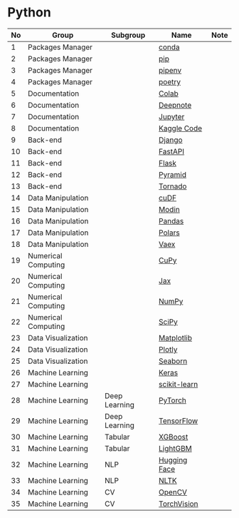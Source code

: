 # Python

| No  | Group               | Subgroup      | Name                                                        | Note |
| --- | ------------------- | ------------- | ----------------------------------------------------------- | ---- |
| 1   | Packages Manager    |               | [conda](https://docs.conda.io/en/latest/)                   |      |
| 2   | Packages Manager    |               | [pip](https://pypi.org/project/pip/)                        |      |
| 3   | Packages Manager    |               | [pipenv](https://pipenv.pypa.io/en/latest/)                 |      |
| 4   | Packages Manager    |               | [poetry](https://python-poetry.org/)                        |      |
| 5   | Documentation       |               | [Colab](https://colab.research.google.com/)                 |      |
| 6   | Documentation       |               | [Deepnote](https://deepnote.com/)                           |      |
| 7   | Documentation       |               | [Jupyter](https://jupyter.org/)                             |      |
| 8   | Documentation       |               | [Kaggle Code](https://www.kaggle.com/code)                  |      |
| 9   | Back-end            |               | [Django](https://www.djangoproject.com/)                    |      |
| 10  | Back-end            |               | [FastAPI](https://fastapi.tiangolo.com/)                    |      |
| 11  | Back-end            |               | [Flask](https://flask.palletsprojects.com/en/stable/)       |      |
| 12  | Back-end            |               | [Pyramid](https://trypyramid.com/)                          |      |
| 13  | Back-end            |               | [Tornado](https://www.tornadoweb.org/en/stable/)            |      |
| 14  | Data Manipulation   |               | [cuDF](https://docs.rapids.ai/api/cudf/stable/)             |      |
| 15  | Data Manipulation   |               | [Modin](https://modin.readthedocs.io/en/stable/)            |      |
| 16  | Data Manipulation   |               | [Pandas](https://pandas.pydata.org/)                        |      |
| 17  | Data Manipulation   |               | [Polars](https://pola.rs/)                                  |      |
| 18  | Data Manipulation   |               | [Vaex](https://vaex.io/)                                    |      |
| 19  | Numerical Computing |               | [CuPy](https://cupy.dev/)                                   |      |
| 20  | Numerical Computing |               | [Jax](https://jax.readthedocs.io/en/latest/)                |      |
| 21  | Numerical Computing |               | [NumPy](https://numpy.org/)                                 |      |
| 22  | Numerical Computing |               | [SciPy](https://scipy.org/)                                 |      |
| 23  | Data Visualization  |               | [Matplotlib](https://matplotlib.org/)                       |      |
| 24  | Data Visualization  |               | [Plotly](https://plotly.com/)                               |      |
| 25  | Data Visualization  |               | [Seaborn](https://seaborn.pydata.org/)                      |      |
| 26  | Machine Learning    |               | [Keras](https://keras.io/)                                  |      |
| 27  | Machine Learning    |               | [scikit-learn](https://scikit-learn.org/)                   |      |
| 28  | Machine Learning    | Deep Learning | [PyTorch](https://pytorch.org/)                             |      |
| 29  | Machine Learning    | Deep Learning | [TensorFlow](https://www.tensorflow.org/)                   |      |
| 30  | Machine Learning    | Tabular       | [XGBoost](https://xgboost.readthedocs.io/en/stable/)        |      |
| 31  | Machine Learning    | Tabular       | [LightGBM](https://lightgbm.readthedocs.io/en/stable/)      |      |
| 32  | Machine Learning    | NLP           | [Hugging Face](https://huggingface.co/)                     |      |
| 33  | Machine Learning    | NLP           | [NLTK](https://www.nltk.org/)                               |      |
| 34  | Machine Learning    | CV            | [OpenCV](https://opencv.org/)                               |      |
| 35  | Machine Learning    | CV            | [TorchVision](https://pytorch.org/vision/stable/index.html) |      |
